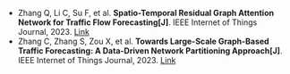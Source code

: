* Zhang Q, Li C, Su F, et al. <b>Spatio-Temporal Residual Graph Attention Network for Traffic Flow Forecasting[J]</b>. IEEE Internet of Things Journal, 2023. [Link](https://ieeexplore.ieee.org/abstract/document/10040629/)
* Zhang C, Zhang S, Zou X, et al. <b>Towards Large-Scale Graph-Based Traffic Forecasting: A Data-Driven Network Partitioning Approach[J]</b>. IEEE Internet of Things Journal, 2023. [Link](https://ieeexplore.ieee.org/abstract/document/9935122/)